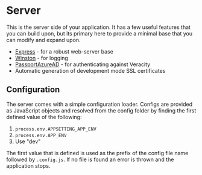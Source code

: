 # Server
This is the server side of your application. It has a few useful features that you can build upon, but its primary here to provide a minimal base that you can modify and expand upon.

- [Express](https://expressjs.com/) - for a robust web-server base
- [Winston](https://github.com/winstonjs/winston) - for logging
- [PassportAzureAD](https://github.com/AzureAD/passport-azure-ad) - for authenticating against Veracity
- Automatic generation of development mode SSL certificates

## Configuration
The server comes with a simple configuration loader. Configs are provided as JavaScript objects and resolved from the config folder by finding the first defined value of the following:

1. `process.env.APPSETTING_APP_ENV`
2. `process.env.APP_ENV`
3. Use "dev"

The first value that is defined is used as the prefix of the config file name followed by `.config.js`. If no file is found an error is thrown and the application stops.